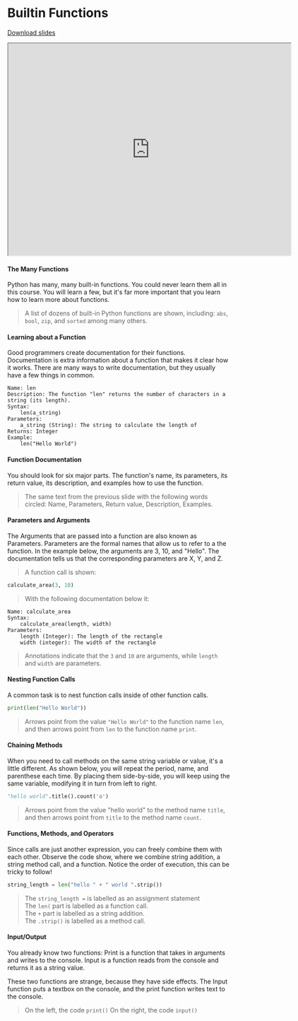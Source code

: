 # Builtin Functions

[Download slides](Calling%20Functions%202.pdf)


<iframe style="width: 640px; height: 480px;" width="300" height="150" allowfullscreen="allowfullscreen" webkitallowfullscreen="webkitallowfullscreen" mozallowfullscreen="mozallowfullscreen"
title="Introduction.pdf"
src="https://www.youtube.com/embed/vWJCOoQxUAc?feature=oembed&amp;rel=0"></iframe>


#### The Many Functions
Python has many, many built-in functions.
You could never learn them all in this course.
You will learn a few, but it's far more important that you learn how to learn more about functions.

> A list of dozens of built-in Python functions are shown, including: `abs`, `bool`, `zip`, and `sorted` among many others.

#### Learning about a Function
Good programmers create documentation for their functions.
Documentation is extra information about a function that makes it clear how it works.
There are many ways to write documentation, but they usually have a few things in common.

    Name: len
    Description: The function "len" returns the number of characters in a string (its length).
    Syntax:
    	len(a_string)
    Parameters:
    	a_string (String): The string to calculate the length of
    Returns: Integer
    Example:
        len("Hello World")


#### Function Documentation
You should look for six major parts.
The function's name, its parameters, its return value, its description, and examples how to use the function.

> The same text from the previous slide with the following words circled: Name, Parameters, Return value, Description, Examples.

#### Parameters and Arguments
The Arguments that are passed into a function are also known as Parameters.
Parameters are the formal names that allow us to refer to a the function.
In the example below, the arguments are 3, 10, and "Hello".
The documentation tells us that the corresponding parameters are X, Y, and Z.

> A function call is shown:

```python
calculate_area(3, 10)
```

> With the following documentation below it:

    Name: calculate_area
    Syntax:
        calculate_area(length, width)
    Parameters:
        length (Integer): The length of the rectangle
        width (integer): The width of the rectangle
        
> Annotations indicate that the `3` and `10` are arguments, while `length` and `width` are parameters.

#### Nesting Function Calls

A common task is to nest function calls inside of other function calls.

```python
print(len("Hello World"))
```

> Arrows point from the value `"Hello World"` to the function name `len`, and then arrows point from `len` to the function name `print`.

#### Chaining Methods
When you need to call methods on the same string variable or value, it's a little different.
As shown below, you will repeat the period, name, and parenthese each time.
By placing them side-by-side, you will keep using the same variable, modifying it in turn from left to right.

```python
"hello world".title().count('o')
```

> Arrows point from the value "hello world" to the method name `title`, and then arrows point from `title` to the method name `count`.

#### Functions, Methods, and Operators

Since calls are just another expression, you can freely combine them with each other.
Observe the code show, where we combine string addition, a string method call, and a function.
Notice the order of execution, this can be tricky to follow!

```python
string_length = len("hello " + " world ".strip())
```

> The `string_length =` is labelled as an assignment statement  
> The `len(` part is labelled as a function call.  
> The `+` part is labelled as a string addition.  
> The `.strip()` is labelled as a method call.

#### Input/Output

You already know two functions:
Print is a function that takes in arguments and writes to the console.
Input is a function reads from the console and returns it as a string value.

These two functions are strange, because they have side effects.
The Input function puts a textbox on the console, and the print function writes text to the console.

> On the left, the code `print()`
> On the right, the code `input()`
